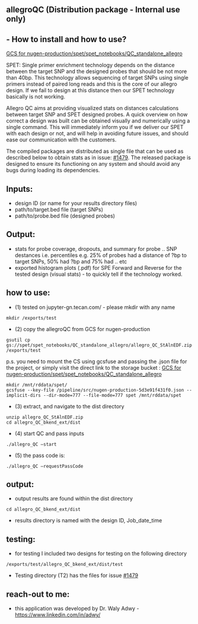 ## allegroQC (Distribution package - Internal use only) 
## - How to install and how to use?
[GCS for nugen-production/spet/spet_notebooks/QC_standalone_allegro](https://console.cloud.google.com/storage/browser/spet/spet_notebooks/QC_standalone_allegro?pageState=(%22StorageObjectListTable%22:(%22f%22:%22%255B%255D%22))&project=nugen-production&prefix=&forceOnObjectsSortingFiltering=false)

SPET: Single primer enrichment technology depends on the distance between the target SNP and the designed probes that should be not more than 40bp. This technology allows sequencing of target SNPs using single primers instead of paired long reads and this is the core of our allegro design. If we fail to design at this distance then our SPET technology basically is not working.

Allegro QC aims at providing visualized stats on distances calculations between target SNP and SPET designed probes. A quick overview on how correct a design was built can be obtained visually and numerically using a single command. This will immediately inform you if we deliver our SPET with each design or not, and will help in avoiding future issues, and should ease our communication with the customers.

The compiled packages are distributed as single file that can be used as described below to obtain stats as in issue: [#1479](https://github.com/tecangenomics/project-tracking/issues/1479). The released package is designed to ensure its functioning on any system and should avoid any bugs during loading its dependencies.

## Inputs: 
-   design ID (or name for your results directory files)
-   path/to/target.bed file (target SNPs)
-   path/to/probe.bed file (designed probes)

## Output: 
-   stats for probe coverage, dropouts, and summary for probe .. SNP destances i.e. percentiles e.g. 25% of probes had a distance of ?bp to target SNPs, 50% had ?bp and 75% had .. etc 
-   exported histogram plots (.pdf) for SPE Forward and Reverse for the tested design (visual stats) - to quickly tell if the technology worked.

## how to use: 

-   (1) tested on jupyter-gn.tecan.com/ - please mkdir with any name

```
mkdir /exports/test
```

-   (2) copy the allegroQC from GCS for nugen-production

```
gsutil cp gs://spet/spet_notebooks/QC_standalone_allegro/allegro_QC_StAlnEDF.zip /exports/test
```

p.s. you need to mount the CS using gcsfuse and passing the .json file for the project, or simply visit the direct link to the storage bucket : 
[GCS for nugen-production/spet/spet_notebooks/QC_standalone_allegro](https://console.cloud.google.com/storage/browser/spet/spet_notebooks/QC_standalone_allegro?pageState=(%22StorageObjectListTable%22:(%22f%22:%22%255B%255D%22))&project=nugen-production&prefix=&forceOnObjectsSortingFiltering=false)

```
mkdir /mnt/rddata/spet/
gcsfuse --key-file /pipeline/src/nugen-production-5d3e91f431f0.json --implicit-dirs --dir-mode=777 --file-mode=777 spet /mnt/rddata/spet
```


-   (3) extract, and navigate to the dist directory 

```
unzip allegro_QC_StAlnEDF.zip
cd allegro_QC_bkend_ext/dist
```

-   (4) start QC and pass inputs

```
./allegro_QC –start
```

-   (5) the pass code is: 

```
./allegro_QC –requestPassCode
```

## output:

-   output results are found within the dist directory 

```
cd allegro_QC_bkend_ext/dist
```

- results directory is named with the design ID, Job_date_time


## testing:

-   for testing I included two designs for testing on the following directory

```
/exports/test/allegro_QC_bkend_ext/dist/test
```

- Testing directory (T2) has the files for issue [#1479](https://github.com/tecangenomics/project-tracking/issues/1479)


## reach-out to me:

-   this application was developed by Dr. Waly Adwy - https://www.linkedin.com/in/adwy/
